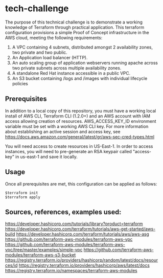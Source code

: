 # tech-challenge #

The purpose of this technical challenge is to demonstrate a working knowledge of Terraform through practical application.  This terraform configuration provisions a simple Proof of Concept infrastructure in the AWS cloud, meeting the following requirements:

1. A VPC containing 4 subnets, distributed amongst 2 availability zones, two private and two public.
2. An Application load balancer (HTTP).
3. An auto scaling group of application webservers running apache across two private subnets across multiple availability zones.
4. A standalone Red Hat instance accessible in a public VPC.
5. An S3 bucket containing /logs and /images with individual lifecycle policies

## Prerequisites ##

In addition to a local copy of this repository, you must have a working local install of AWS CLI, Terraform CLI (1.2.0+) and an AWS account with IAM access allowing creation of resources.  AWS_ACCESS_KEY_ID environment variable must be set with a working AWS CLI key.  For more information about establishing an active session and access key, see https://docs.aws.amazon.com/general/latest/gr/aws-sec-cred-types.html

You will need access to create resources in US-East-1.
In order to access instances, you will need to pre-generate an RSA keypair called "access-key" in us-east-1 and save it locally.

## Usage ##

Once all prerequisites are met, this configuration can be applied as follows:

```
$terraform init
$terraform apply
```

## Sources, references, examples used:
https://developer.hashicorp.com/tutorials/library?product=terraform
https://developer.hashicorp.com/terraform/tutorials/aws-get-started/aws-build
https://developer.hashicorp.com/terraform/tutorials/aws/aws-asg
https://github.com/terraform-aws-modules/terraform-aws-vpc
https://github.com/terraform-aws-modules/terraform-aws-vpc/tree/master/examples/simple-vpc
https://github.com/terraform-aws-modules/terraform-aws-s3-bucket
https://registry.terraform.io/providers/hashicorp/random/latest/docs/resources/id
https://registry.terraform.io/providers/hashicorp/aws/latest/docs
https://registry.terraform.io/namespaces/terraform-aws-modules